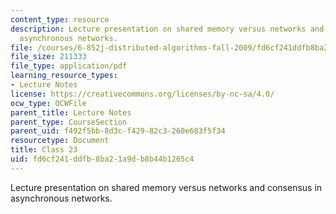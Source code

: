 ```yaml
---
content_type: resource
description: Lecture presentation on shared memory versus networks and consensus in
  asynchronous networks.
file: /courses/6-852j-distributed-algorithms-fall-2009/fd6cf241ddfb8ba21a9db8b44b1265c4_MIT6_852JF09_lec23.pdf
file_size: 211333
file_type: application/pdf
learning_resource_types:
- Lecture Notes
license: https://creativecommons.org/licenses/by-nc-sa/4.0/
ocw_type: OCWFile
parent_title: Lecture Notes
parent_type: CourseSection
parent_uid: f492f5bb-8d3c-f429-82c3-260e683f5f34
resourcetype: Document
title: Class 23
uid: fd6cf241-ddfb-8ba2-1a9d-b8b44b1265c4
---
```

Lecture presentation on shared memory versus networks and consensus in asynchronous networks.